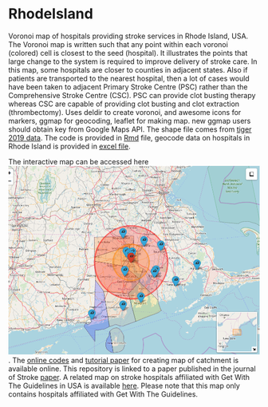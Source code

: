 # RhodeIsland
Voronoi map of hospitals providing stroke services in Rhode Island, USA. The Voronoi map is written such that any point within each voronoi (colored) cell is closest to the seed (hospital). It illustrates the points that large change to the system is required to improve delivery of stroke care. In this map, some hospitals are closer to counties in adjacent states. Also if patients are transported to the nearest hospital, then a lot of cases would have been taken to adjacent Primary Stroke Centre (PSC) rather than the Comprehensive Stroke Centre (CSC). PSC can provide clot busting therapy whereas CSC are capable of providing clot busting and clot extraction (thrombectomy). Uses deldir to create voronoi, and awesome icons for markers, ggmap for geocoding, leaflet for making map. new ggmap users should obtain key from Google Maps API. The shape file comes from [tiger 2019 data](https://www.census.gov/geographies/mapping-files/time-series/geo/tiger-line-file.html). The code is provided in [Rmd](./index.Rmd) file, geocode data on hospitals in Rhode Island is provided in [excel file](./Rhode.xlsx). 

The interactive map can be accessed here [![Rhode Island](./Rhode_state_awesomeicon.png)](./Rhode_state_awesomeicon.html). The [online codes](https://richardbeare.github.io/GeospatialStroke/) and [tutorial paper](https://www.frontiersin.org/articles/10.3389/fneur.2019.00743/full) for creating map of catchment is available online. This repository is linked to a paper published in the journal of Stroke [paper](https://www.ahajournals.org/doi/10.1161/STROKEAHA.119.026735). A related map on stroke hospitals affiliated with Get With The Guidelines in USA is available [here](https://gntem2.github.io/GWTG_Stroke_Hospitals/). Please note that this map only contains hospitals affiliated with Get With The Guidelines. 

